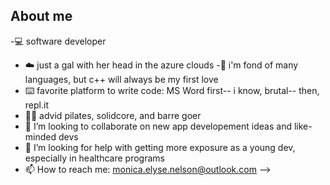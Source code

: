 ## About me 


-💻 software developer
- ☁️ just a gal with her head in the azure clouds 
-🩶 i'm fond of many languages, but c++ will always be my first love
- ⌨️ favorite platform to write code: MS Word first-- i know, brutal-- then, repl.it
- 🤸🏻 advid pilates, solidcore, and barre goer
- 💬 I’m looking to collaborate on new app developement ideas and like-minded devs
- 🧐 I’m looking for help with getting more exposure as a young dev, especially in healthcare programs
- 📫 How to reach me: monica.elyse.nelson@outlook.com
-->


<!--
**Monellynel/monellynel** is a ✨ _special_ ✨ repository because its `README.md` (this file) appears on your GitHub profile.


